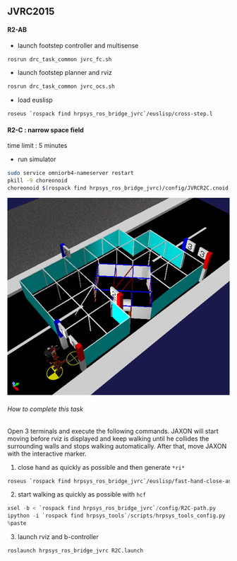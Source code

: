 ## JVRC2015

#### R2-AB

- launch footstep controller and multisense

```bash
rosrun drc_task_common jvrc_fc.sh
```

- launch footstep planner and rviz

```bash
rosrun drc_task_common jvrc_ocs.sh
```

- load euslisp

```bash
roseus `rospack find hrpsys_ros_bridge_jvrc`/euslisp/cross-step.l
```

#### R2-C : narrow space field

time limit : 5 minutes

- run simulator

```bash
sudo service omniorb4-nameserver restart
pkill -9 choreonoid
choreonoid $(rospack find hrpsys_ros_bridge_jvrc)/config/JVRCR2C.cnoid --start-simulation
```

![](images/task_R2-C.png)

###### How to complete this task

Open 3 terminals and execute the following commands. JAXON will start moving before rviz is displayed and keep walking until he collides the surrounding walls and stops walking automatically. After that, move JAXON with the interactive marker.

1. close hand as quickly as possible and then generate ``*ri*``

```bash
roseus `rospack find hrpsys_ros_bridge_jvrc`/euslisp/fast-hand-close-and-generate-ri.l
```

2. start walking as quickly as possible with ``hcf``

```python
xsel -b < `rospack find hrpsys_ros_bridge_jvrc`/config/R2C-path.py
ipython -i `rospack find hrpsys_tools`/scripts/hrpsys_tools_config.py -- --use-unstable-rtc --host localhost --port 2809
%paste
```

3. launch rviz and b-controller

```bash
roslaunch hrpsys_ros_bridge_jvrc R2C.launch
```

